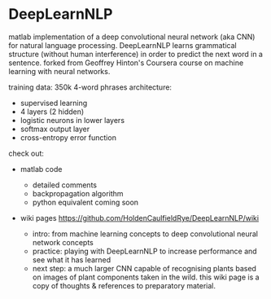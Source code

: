 DeepLearnNLP
============

matlab implementation of a deep convolutional neural network (aka CNN) for natural language processing.
DeepLearnNLP learns grammatical structure (without human interference) in order to predict the next word in a sentence.
forked from Geoffrey Hinton's Coursera course on machine learning with neural networks.

training data: 350k 4-word phrases
architecture: 
  - supervised learning
  - 4 layers (2 hidden)
  - logistic neurons in lower layers
  - softmax output layer
  - cross-entropy error function

check out:
- matlab code
    - detailed comments
    - backpropagation algorithm
    - python equivalent coming soon

- wiki pages https://github.com/HoldenCaulfieldRye/DeepLearnNLP/wiki
    - intro: from machine learning concepts to deep convolutional neural network concepts
    - practice: playing with DeepLearnNLP to increase performance and see what it has learned
    - next step: a much larger CNN capable of recognising plants based on images of plant components taken in the wild.         this wiki page is a copy of thoughts & references to preparatory material.
